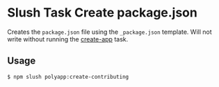 

<!-- Start tasks/creators/create-package-json.js -->

# Slush Task Create package.json

Creates the `package.json` file using the `_package.json` template. Will not write without running the [create-app](./create-app.md) task.

## Usage

```bash
$ npm slush polyapp:create-contributing
```

<!-- End tasks/creators/create-package-json.js -->

